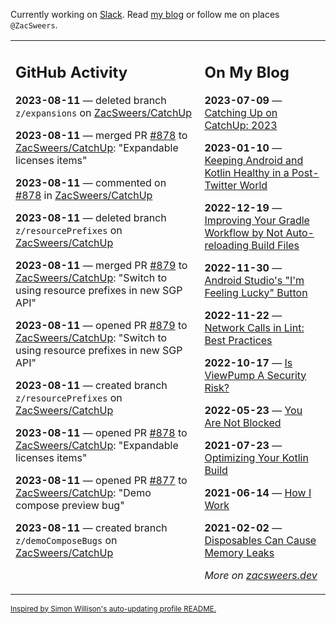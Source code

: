 Currently working on [Slack](https://slack.com/). Read [my blog](https://zacsweers.dev/) or follow me on places `@ZacSweers`.

<table><tr><td valign="top" width="60%">

## GitHub Activity
<!-- githubActivity starts -->
**2023-08-11** — deleted branch `z/expansions` on [ZacSweers/CatchUp](https://github.com/ZacSweers/CatchUp)

**2023-08-11** — merged PR [#878](https://github.com/ZacSweers/CatchUp/pull/878) to [ZacSweers/CatchUp](https://github.com/ZacSweers/CatchUp): "Expandable licenses items"

**2023-08-11** — commented on [#878](https://github.com/ZacSweers/CatchUp/pull/878#issuecomment-1675457646) in [ZacSweers/CatchUp](https://github.com/ZacSweers/CatchUp)

**2023-08-11** — deleted branch `z/resourcePrefixes` on [ZacSweers/CatchUp](https://github.com/ZacSweers/CatchUp)

**2023-08-11** — merged PR [#879](https://github.com/ZacSweers/CatchUp/pull/879) to [ZacSweers/CatchUp](https://github.com/ZacSweers/CatchUp): "Switch to using resource prefixes in new SGP API"

**2023-08-11** — opened PR [#879](https://github.com/ZacSweers/CatchUp/pull/879) to [ZacSweers/CatchUp](https://github.com/ZacSweers/CatchUp): "Switch to using resource prefixes in new SGP API"

**2023-08-11** — created branch `z/resourcePrefixes` on [ZacSweers/CatchUp](https://github.com/ZacSweers/CatchUp)

**2023-08-11** — opened PR [#878](https://github.com/ZacSweers/CatchUp/pull/878) to [ZacSweers/CatchUp](https://github.com/ZacSweers/CatchUp): "Expandable licenses items"

**2023-08-11** — opened PR [#877](https://github.com/ZacSweers/CatchUp/pull/877) to [ZacSweers/CatchUp](https://github.com/ZacSweers/CatchUp): "Demo compose preview bug"

**2023-08-11** — created branch `z/demoComposeBugs` on [ZacSweers/CatchUp](https://github.com/ZacSweers/CatchUp)
<!-- githubActivity ends -->
</td><td valign="top" width="40%">

## On My Blog
<!-- blog starts -->
**2023-07-09** — [Catching Up on CatchUp: 2023](https://www.zacsweers.dev/catching-up-on-catchup-2023/)

**2023-01-10** — [Keeping Android and Kotlin Healthy in a Post-Twitter World](https://www.zacsweers.dev/keeping-android-healthy/)

**2022-12-19** — [Improving Your Gradle Workflow by Not Auto-reloading Build Files](https://www.zacsweers.dev/improving-your-workflow-by-not-auto-reloading-build-files/)

**2022-11-30** — [Android Studio's "I'm Feeling Lucky" Button](https://www.zacsweers.dev/android-studios-im-feeling-lucky-button/)

**2022-11-22** — [Network Calls in Lint: Best Practices](https://www.zacsweers.dev/network-calls-in-lint-best-practices/)

**2022-10-17** — [Is ViewPump A Security Risk?](https://www.zacsweers.dev/is-viewpump-a-security-risk/)

**2022-05-23** — [You Are Not Blocked](https://www.zacsweers.dev/you-are-not-blocked/)

**2021-07-23** — [Optimizing Your Kotlin Build](https://www.zacsweers.dev/optimizing-your-kotlin-build/)

**2021-06-14** — [How I Work](https://www.zacsweers.dev/how-i-work/)

**2021-02-02** — [Disposables Can Cause Memory Leaks](https://www.zacsweers.dev/disposables-can-cause-memory-leaks/)
<!-- blog ends -->
_More on [zacsweers.dev](https://zacsweers.dev/)_
</td></tr></table>

<sub><a href="https://simonwillison.net/2020/Jul/10/self-updating-profile-readme/">Inspired by Simon Willison's auto-updating profile README.</a></sub>